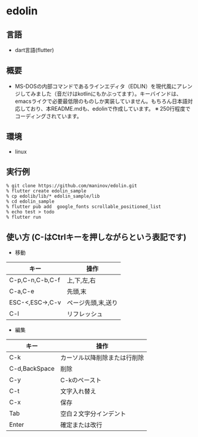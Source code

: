 # edolin

## 言語

* dart言語(flutter)

## 概要
* MS-DOSの内部コマンドであるラインエディタ（EDLIN）を現代風にアレンジしてみました（音だけはkotlinにもかぶってます）。キーバインドは、emacsライクで必要最低限のものしか実装していません。もちろん日本語対応しており、本README.mdも、edolinで作成しています。
※ 250行程度でコーディングされています。

## 環境
* linux

## 実行例

```
% git clone https://github.com/maninov/edolin.git
% flutter create edolin_sample
% cp edolib/lib/* edolin_sample/lib
% cd edolin_sample
% flutter pub add  google_fonts scrollable_positioned_list
% echo test > todo
% flutter run
```

## 使い方 (C-はCtrlキーを押しながらという表記です)
* 移動

キー | 操作
----------------|-------------
C-p,C-n,C-b,C-f | 上,下,左,右
C-a,C-e | 先頭,末
ESC-<,ESC->,C-v | ページ先頭,末,送り
C-l | リフレッシュ

* 編集

キー | 操作
----------------|-----------------
C-k | カーソル以降削除または行削除
C-d,BackSpace | 削除
C-y | C-kのペースト
C-t | 文字入れ替え
C-x | 保存
Tab | 空白２文字分インデント
Enter | 確定または改行

